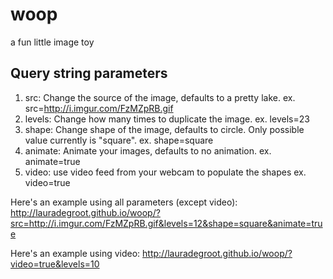 woop
====
a fun little image toy

Query string parameters
-----------------------

1. src: Change the source of the image, defaults to a pretty lake. 
	ex. src=http://i.imgur.com/FzMZpRB.gif
2. levels:  Change how many times to duplicate the image. 
	ex. levels=23
3. shape: Change shape of the image, defaults to circle. Only possible value currently is "square".
	ex. shape=square
4. animate: Animate your images, defaults to no animation.
	ex. animate=true
5. video: use video feed from your webcam to populate the shapes
	ex. video=true

Here's an example using all parameters (except video): http://lauradegroot.github.io/woop/?src=http://i.imgur.com/FzMZpRB.gif&levels=12&shape=square&animate=true

Here's an example using video: http://lauradegroot.github.io/woop/?video=true&levels=10


